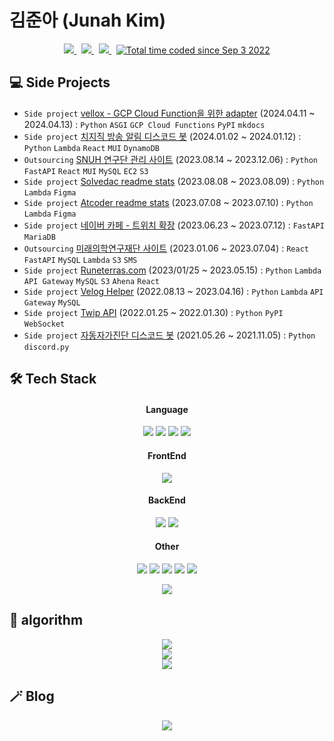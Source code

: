 # 김준아 (Junah Kim)

<p align="center">
	<a href="https://medium.com/@junah201">
		<img src="https://img.shields.io/badge/Tech%20Blog-292929?style=flat-square&logo=medium&logoColor=white&link=https://medium.com/@junah201"/>
	</a>&nbsp
	<a href="https://www.instagram.com/junah201/">
		<img src="https://img.shields.io/badge/Instagram-E4405F?style=flat-square&logo=Instagram&logoColor=white&link=https://www.instagram.com/junah201/"/>
	</a>&nbsp
	<a href="mailto:junah.dev@gmail.com">
		<img src="https://img.shields.io/badge/Gmail-d14836?style=flat-square&logo=Gmail&logoColor=white&link=junah.dev@gmail.com"/>
	</a>&nbsp
	<a href="https://wakatime.com/@fde32f57-9236-4b1f-8f09-dd32bb524835">
		<img src="https://wakatime.com/badge/user/fde32f57-9236-4b1f-8f09-dd32bb524835.svg" alt="Total time coded since Sep 3 2022" />
	</a>
</p>

## 💻 Side Projects

- `Side project` [vellox - GCP Cloud Function을 위한 adapter](https://vellox.junah.dev/) (2024.04.11 ~ 2024.04.13) : `Python` `ASGI` `GCP Cloud Functions` `PyPI` `mkdocs`
- `Side project` [치지직 방송 알림 디스코드 봇](https://github.com/junah201/chzzk-discord-bot) (2024.01.02 ~ 2024.01.12) : `Python` `Lambda` `React` `MUI` `DynamoDB`
- `Outsourcing` [SNUH 연구단 관리 사이트](https://github.com/junah201/SNUH) (2023.08.14 ~ 2023.12.06) : `Python` `FastAPI` `React` `MUI` `MySQL` `EC2` `S3`
- `Side project` [Solvedac readme stats](https://github.com/junah201/solvedac-readme-stats) (2023.08.08 ~ 2023.08.09) : `Python` `Lambda` `Figma`
- `Side project` [Atcoder readme stats](https://github.com/junah201/atcoder-readme-stats) (2023.07.08 ~ 2023.07.10) : `Python` `Lambda` `Figma`
- `Side project` [네이버 카페 - 트위치 확장](https://github.com/junah201/naver-cafe-twitch-extension) (2023.06.23 ~ 2023.07.12) : `FastAPI` `MariaDB`
- `Outsourcing` [미래의학연구재단 사이트](https://github.com/junah201/Medical-Innovation) (2023.01.06 ~ 2023.07.04) : `React` `FastAPI` `MySQL` `Lambda` `S3` `SMS`
- `Side project` [Runeterras.com](https://github.com/junah201/Runeterras.com) (2023/01/25 ~ 2023.05.15) : `Python` `Lambda` `API Gateway` `MySQL` `S3` `Ahena` `React`
- `Side project` [Velog Helper](https://github.com/junah201/velog-helper) (2022.08.13 ~ 2023.04.16) : `Python` `Lambda` `API Gateway` `MySQL`
- `Side project` [Twip API](https://github.com/junah201/Twip) (2022.01.25 ~ 2022.01.30) : `Python` `PyPI` `WebSocket`
- `Side project` [자동자가진단 디스코드 봇](https://github.com/junah201/discord-bot-autoselfcheck) (2021.05.26 ~ 2021.11.05) : `Python` `discord.py`

## 🛠 Tech Stack

<h4 align="center"> Language </h4>

<p align="center">
    <img src="https://img.shields.io/badge/Python-3766AB?style=flat-square&logo=Python&logoColor=white"/>
    <img src="https://img.shields.io/badge/JavaScript-gray?style=flat-square&logo=JavaScript&logoColor=F7DF1E"/>
    <img src="https://img.shields.io/badge/TypeScript-white?style=flat-square&logo=TypeScript&logoColor=3178C6"/>
    <img src="https://img.shields.io/badge/Go-00ADD8?style=flat-square&logo=go&logoColor=white"/>
</p>

<h4 align="center"> FrontEnd </h4>

<p align="center">
    <img src="https://img.shields.io/badge/React-white?style=flat-square&logo=React&logoColor=61DAFB"/>
</p>

<h4 align="center"> BackEnd </h4>

<p align="center">
    <img src="https://img.shields.io/badge/fastapi-109989?style=flat-square&logo=FASTAPI&logoColor=white">
    <img src="https://img.shields.io/badge/Flask-092E20?style=flat-square&logo=Flask&logoColor=white"/>
</p>

<h4 align="center"> Other </h4>

<p align="center">
    <img src="https://img.shields.io/badge/GitHub-gray?style=flat-square&logo=GitHub&logoColor=black"/>
    <img src="https://img.shields.io/badge/Git-blue?style=flat-square&logo=Git&logoColor=F05032"/>
    <img src="https://img.shields.io/badge/Notion-b4f5bd?style=flat-square&logo=Notion&logoColor=black"/>
    <img src="https://img.shields.io/badge/aws-333664?style=flat-square&logo=amazon-aws&logoColor=white"/>
    <img src="https://img.shields.io/badge/Mysql-E6B91E?style=flat-square&logo=MySql&logoColor=white"/>
</p>
<p align="center">
	<img src="https://github-readme-stats.vercel.app/api?username=junah201"/>
</p>

## 🧠 algorithm

<p align="center">
    <a href="https://solved.ac/junah">
        <img src="http://mazassumnida.wtf/api/v2/generate_badge?boj=junah"/>
    </a>
	<br/>
	<a href="https://atcoder.jp/users/junah" target="_blank" title="junah">
		<img src="https://atcoder.junah.dev/v2/generate_badge?name=junah" />
	</a>
	<br/>
	<a href="https://codeforces.com/profile/junah" target="_blank" title="junah">
		<img src="https://img.shields.io/endpoint?url=https%3A%2F%2Fatcoder-badges.now.sh%2Fapi%2Fcodeforces%2Fjson%2Fjunah" />
	</a>
</p>

## 🪄 Blog

<p align="center">
<a href="https://medium.com/@junah201">
  <img src="https://medium-readme-stats.vercel.app/api/post?name=junah201">
</a>
</p>
